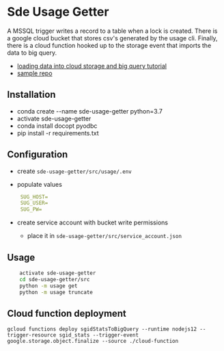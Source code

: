 # Sde Usage Getter

A MSSQL trigger writes a record to a table when a lock is created. There is a google cloud bucket that stores csv's generated by the usage cli. Finally, there is a cloud function hooked up to the storage event that imports the data to big query.

- [loading data into cloud storage and big query tutorial](https://cloud.google.com/bigquery/docs/loading-data-cloud-storage-csv)
- [sample repo](https://github.com/GoogleCloudPlatform/nodejs-docs-samples)

## Installation

- conda create --name sde-usage-getter python=3.7
- activate sde-usage-getter
- conda install docopt pyodbc
- pip install -r requirements.txt

## Configuration

- create `sde-usage-getter/src/usage/.env`
- populate values

   ```yml
    SUG_HOST=
    SUG_USER=
    SUG_PW=
    ```

- create service account with bucket write permissions
  - place it in `sde-usage-getter/src/service_account.json`

## Usage

```sh
    activate sde-usage-getter
    cd sde-usage-getter/src
    python -m usage get
    python -m usage truncate
```

## Cloud function deployment

`gcloud functions deploy sgidStatsToBigQuery --runtime nodejs12 --trigger-resource sgid_stats --trigger-event google.storage.object.finalize --source ./cloud-function`
